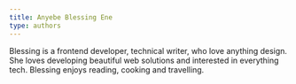 ```yaml
---
title: Anyebe Blessing Ene
type: authors
---
```


Blessing is a frontend developer, technical writer, who love anything design. She loves developing beautiful web solutions and interested in everything tech. Blessing enjoys reading, cooking and travelling. 